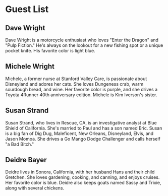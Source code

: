 # Guest List

## Dave Wright
Dave Wright is a motorcycle enthusiast who loves "Enter the Dragon" and "Pulp Fiction." He's always on the lookout for a new fishing spot or a unique pocket knife. His favorite color is light blue.

## Michele Wright
Michele, a former nurse at Stanford Valley Care, is passionate about Disneyland and adores her cats. She loves Dungeness crab, warm sourdough bread, and wine. Her favorite color is purple, and she drives a Toyota 4Runner 40th anniversary edition. Michele is Kim Iverson's sister.

## Susan Strand
Susan Strand, who lives in Rescue, CA, is an investigative analyst at Blue Shield of California. She's married to Paul and has a son named Eric. Susan is a big fan of Dig Dug, Maleficent, New Orleans, Disneyland, Elvis, and Jason Momoa. She drives a Go Mango Dodge Challenger and calls herself "a Bad Bitch."

## Deidre Bayer
Deidre lives in Sonora, California, with her husband Hans and their child Gretchen. She loves gardening, cooking, and canning, and enjoys cruises. Her favorite color is blue. Deidre also keeps goats named Sassy and Trixie, along with several chickens.


